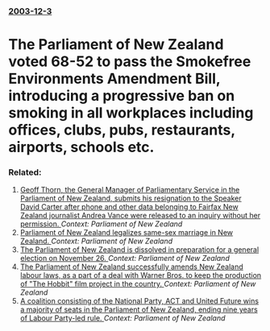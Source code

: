 ### [2003-12-3](/news/2003/12/3/index.md)

#  The Parliament of New Zealand voted 68-52 to pass the Smokefree Environments Amendment Bill, introducing a progressive ban on smoking in all workplaces including offices, clubs, pubs, restaurants, airports, schools etc.




### Related:

1. [Geoff Thorn, the General Manager of Parliamentary Service in the Parliament of New Zealand, submits his resignation to the Speaker David Carter after phone and other data belonging to Fairfax New Zealand journalist Andrea Vance were released to an inquiry without her permission. ](/news/2013/08/1/geoff-thorn-the-general-manager-of-parliamentary-service-in-the-parliament-of-new-zealand-submits-his-resignation-to-the-speaker-david-car.md) _Context: Parliament of New Zealand_
2. [Parliament of New Zealand legalizes same-sex marriage in New Zealand. ](/news/2013/04/17/parliament-of-new-zealand-legalizes-same-sex-marriage-in-new-zealand.md) _Context: Parliament of New Zealand_
3. [The Parliament of New Zealand is dissolved in preparation for a general election on November 26. ](/news/2011/10/20/the-parliament-of-new-zealand-is-dissolved-in-preparation-for-a-general-election-on-november-26.md) _Context: Parliament of New Zealand_
4. [The Parliament of New Zealand successfully amends New Zealand labour laws, as a part of a deal with Warner Bros. to keep the production of "The Hobbit" film project in the country. ](/news/2010/10/29/the-parliament-of-new-zealand-successfully-amends-new-zealand-labour-laws-as-a-part-of-a-deal-with-warner-bros-to-keep-the-production-of.md) _Context: Parliament of New Zealand_
5. [ A coalition consisting of the National Party, ACT and United Future wins a majority of seats in the Parliament of New Zealand, ending nine years of Labour Party-led rule. ](/news/2008/11/8/a-coalition-consisting-of-the-national-party-act-and-united-future-wins-a-majority-of-seats-in-the-parliament-of-new-zealand-ending-nine.md) _Context: Parliament of New Zealand_

